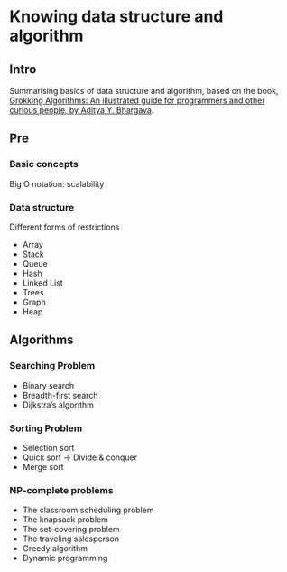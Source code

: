 # Knowing data structure and algorithm

## Intro
Summarising basics of data structure and algorithm, based on the book,
[Grokking Algorithms: An illustrated guide for programmers and other curious people, by Aditya Y. Bhargava](https://www.oreilly.com/library/view/grokking-algorithms-an/9781617292231/).

## Pre

### Basic concepts
Big O notation: scalability
<!-- Memory/Addressing:  -->
<!-- Reading/Insertion/Deletion -->

### Data structure
Different forms of restrictions
* Array
* Stack
* Queue
* Hash
* Linked List
* Trees
* Graph
* Heap

## Algorithms

### Searching Problem
* Binary search
* Breadth-first search
* Dijkstra’s algorithm

### Sorting Problem
* Selection sort
* Quick sort -> Divide & conquer
* Merge sort

<!-- ### Box Problem
* Recursion -->

### NP-complete problems
* The classroom scheduling problem
* The knapsack problem
* The set-covering problem
* The traveling salesperson
* Greedy algorithm
* Dynamic programming

<!-- ### Classification Problem:
k-nearest neighbors -->
